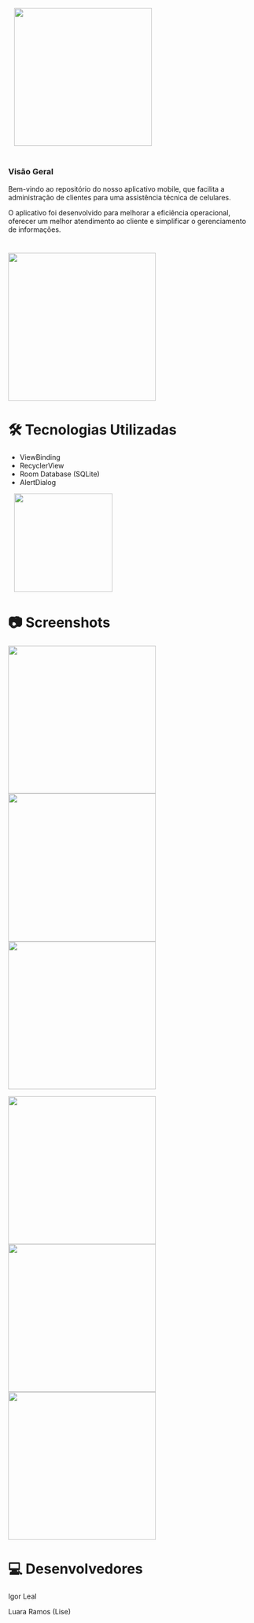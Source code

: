 &nbsp;&nbsp;&nbsp;<img src = "https://github.com/iguleal/client_manager/assets/131499746/50f13faa-5e4f-492d-9393-090ec6b4b1e9"  width ="280px" />
#
### Visão Geral
Bem-vindo ao repositório do nosso aplicativo mobile, que facilita a administração de clientes para uma assistência técnica de celulares. 

O aplicativo foi desenvolvido para melhorar a eficiência operacional, oferecer um melhor atendimento ao cliente e simplificar o gerenciamento de informações.
#

<img src = "https://github.com/iguleal/client_manager/assets/131499746/86b55dd2-cb3b-4998-94ca-9ca382379381"  width ="300px" />


# 🛠 Tecnologias Utilizadas

- ViewBinding
- RecyclerView
- Room Database (SQLite)
- AlertDialog

 &nbsp;&nbsp;&nbsp;<img src = "https://github.com/iguleal/client_manager/assets/131499746/7096b2e9-d171-42ec-ba30-c4b574cdf4b8"  width ="200px" />

 # 📷 Screenshots
<img width="300px" src = "https://github.com/iguleal/ranking_games/assets/131499746/423b4119-7641-4137-9aca-f5156de71ab1" ><img width="300px" src = "https://github.com/iguleal/ranking_games/assets/131499746/daf820b4-8ebd-4ad7-b184-3ae8841c7654" >
<img width="300px" src = "https://github.com/iguleal/ranking_games/assets/131499746/9dc468be-7c66-4709-a1e9-c4f778e91abd" >

<img width="300px" src = "https://github.com/iguleal/ranking_games/assets/131499746/29872832-0cd8-4aa6-9d9b-6907b81f93e7" >
<img width="300px" src = "https://github.com/iguleal/ranking_games/assets/131499746/f56b58c1-a833-47bb-a744-3ee51f1e50c1" ><img width="300px" src = "https://github.com/iguleal/ranking_games/assets/131499746/0fad7f1a-140b-4e3a-9856-9a375980343f" >
 
# 💻 Desenvolvedores
<p>Igor Leal</p>
<p>Luara Ramos (Lise)</p>
